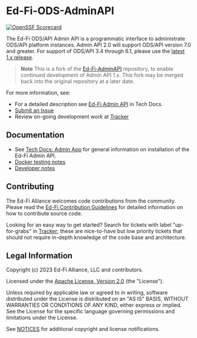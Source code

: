 # Ed-Fi-ODS-AdminAPI

[![OpenSSF Scorecard](https://api.securityscorecards.dev/projects/github.com/Ed-Fi-Alliance-OSS/AdminAPI-2.x/badge)](https://securityscorecards.dev/viewer/?uri=github.com/Ed-Fi-Alliance-OSS/AdminAPI-2.x)

The Ed-Fi ODS/API Admin API is a programmatic interface to administrate ODS/API
platform instances. Admin API 2.0 will support ODS/API version 7.0 and greater.
For support of ODS/API 3.4 through 6.1, please use the 
[latest 1.x release](https://github.com/Ed-Fi-Alliance-OSS/Ed-Fi-AdminAPI/releases).

> **Note**
> This is a fork of the [Ed-Fi-AdminAPI](https://github.com/Ed-Fi-Alliance-OSS/Ed-Fi-AdminAPI)
> repository, to enable continued development of Admin API 1.x. This fork may be
> merged back into the original repository at a later date.

For more information, see:

* For a detailed description see [Ed-Fi Admin
  API](https://techdocs.ed-fi.org/display/ADMINAPI) in Tech Docs.
* [Submit an
  Issue](https://support.ed-fi.org)
* Review on-going development work at
  [Tracker](https://tracker.ed-fi.org/projects/ADMINAPI/issues)

## Documentation

* See [Tech Docs: Admin App](https://techdocs.ed-fi.org/display/ADMINAPI) for
  general information on installation of the Ed-Fi Admin API.
* [Docker testing notes](docs/docker.md)
* [Developer notes](docs/developer.md)

## Contributing

The Ed-Fi Alliance welcomes code contributions from the community. Please read
the [Ed-Fi Contribution
Guidelines](https://techdocs.ed-fi.org/display/ETKB/Code+Contribution+Guidelines)
for detailed information on how to contribute source code.

Looking for an easy way to get started? Search for tickets with label
"up-for-grabs" in [Tracker](https://tracker.ed-fi.org/issues/?filter=14106);
these are nice-to-have but low priority tickets that should not require in-depth
knowledge of the code base and architecture.

## Legal Information

Copyright (c) 2023 Ed-Fi Alliance, LLC and contributors.

Licensed under the [Apache License, Version 2.0](LICENSE) (the "License").

Unless required by applicable law or agreed to in writing, software
distributed under the License is distributed on an "AS IS" BASIS,
WITHOUT WARRANTIES OR CONDITIONS OF ANY KIND, either express or implied.
See the License for the specific language governing permissions and
limitations under the License.

See [NOTICES](NOTICES.md) for additional copyright and license notifications.

